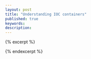 ```yaml
---
layout: post
title: "Understanding IOC containers"
published: true
keywords:
description:
---	
```


{% excerpt %}

{% endexcerpt %}	